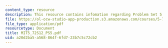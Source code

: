 ```yaml
---
content_type: resource
description: This resource contains infomation regarding Problem Set 5.
file: https://ol-ocw-studio-app-production.s3.amazonaws.com/courses/5-72-statistical-mechanics-spring-2012/a20d2ba5a568864f6fd723b7c5c72cb2_MIT5_72S12_PS5.pdf
file_type: application/pdf
resourcetype: Document
title: MIT5_72S12_PS5.pdf
uid: a20d2ba5-a568-864f-6fd7-23b7c5c72cb2
---
```

